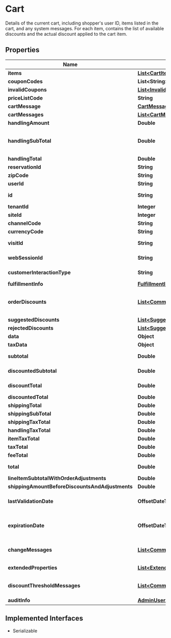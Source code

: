 

# Cart

Details of the current cart, including shopper's user ID, items listed in the cart, and any system messages.   For each item, contains the list of available discounts and the actual discount applied to the cart item.

## Properties

| Name | Type | Description | Notes |
|------------ | ------------- | ------------- | -------------|
|**items** | [**List&lt;CartItem&gt;**](CartItem.md) | List of items in the cart. |  [optional] |
|**couponCodes** | **List&lt;String&gt;** | Coupon codes associated with this order.  Only set on order import. |  [optional] |
|**invalidCoupons** | [**List&lt;InvalidCoupon&gt;**](InvalidCoupon.md) | A list of invalid coupons that were attempted on the cart |  [optional] |
|**priceListCode** | **String** | Pricelist code |  [optional] |
|**cartMessage** | [**CartMessage**](CartMessage.md) |  |  [optional] |
|**cartMessages** | [**List&lt;CartMessage&gt;**](CartMessage.md) |  |  [optional] |
|**handlingAmount** | **Double** | Order level handling fees excluding any discounts. |  [optional] |
|**handlingSubTotal** | **Double** | Handling fees for the Order as well as CartItems (e.g. if the Cart has a $5 handling fee and an CartItem has a $2 handling fee per item quantity and the quantity of items is 2 then the value in this property would be $9) |  [optional] |
|**handlingTotal** | **Double** | Handling fees including any discounts. |  [optional] |
|**reservationId** | **String** | Inventory Reservation id for a cart. |  [optional] |
|**zipCode** | **String** |  |  [optional] |
|**userId** | **String** | Unique identifier of the shopper who created the cart. |  [optional] |
|**id** | **String** | Unique identifier of the CommerceAggregate object (e.g. order, cart, wishlist, etc.). |  [optional] |
|**tenantId** | **Integer** | Unique identifier of the Tenant. |  [optional] |
|**siteId** | **Integer** | Unique identifier of the Site. |  [optional] |
|**channelCode** | **String** | Unique identifier of the channel for this item. |  [optional] |
|**currencyCode** | **String** | ISO Currency Code. Currently, only USD is supported. |  [optional] |
|**visitId** | **String** | Identifies the Visit ID that was current when the order was placed or when the cart was last updated. |  [optional] |
|**webSessionId** | **String** | Identifies the web session used to place the order or last update the cart. |  [optional] |
|**customerInteractionType** | **String** | Determines the interaction type that a customer will use to create this object.  Valid values are: Website, Store, Call, Unknown |  [optional] |
|**fulfillmentInfo** | [**FulfillmentInfo**](FulfillmentInfo.md) |  |  [optional] |
|**orderDiscounts** | [**List&lt;CommerceRuntimeAppliedDiscount&gt;**](CommerceRuntimeAppliedDiscount.md) | The discount that has been applied to the cart itself. If multiple discounts exist, this is the discount that the system applies because it offers the best savings for the shopper. This is a negative number. |  [optional] |
|**suggestedDiscounts** | [**List&lt;SuggestedDiscount&gt;**](SuggestedDiscount.md) |  |  [optional] |
|**rejectedDiscounts** | [**List&lt;SuggestedDiscount&gt;**](SuggestedDiscount.md) |  |  [optional] |
|**data** | **Object** | Custom data for a given vendor set within the commerce process. |  [optional] |
|**taxData** | **Object** | Storage for any additional/custom tax data. |  [optional] |
|**subtotal** | **Double** | Combined price for all cart items, including all selected options but excluding any discounts. |  [optional] |
|**discountedSubtotal** | **Double** | Combined price for all cart items, including all selected options as well as any discounts. |  [optional] |
|**discountTotal** | **Double** | Amount of the discounts applied to all items in the cart. This is a negative number.  This also includes the order level discounts. |  [optional] |
|**discountedTotal** | **Double** | Subtotal minus the discounted total |  [optional] |
|**shippingTotal** | **Double** | Shipping does not appear on cart. |  [optional] |
|**shippingSubTotal** | **Double** | Shipping total without discounts applied. |  [optional] |
|**shippingTaxTotal** | **Double** | Not implemented. Tax does not appear on cart. |  [optional] |
|**handlingTaxTotal** | **Double** | Total tax on handling |  [optional] |
|**itemTaxTotal** | **Double** | Not implemented. Tax does not appear on cart. |  [optional] |
|**taxTotal** | **Double** | Tax does not appear on cart. |  [optional] |
|**feeTotal** | **Double** | Not implemented. Total cost of fees for all items in the cart. |  [optional] |
|**total** | **Double** | Final total amount of the order including all discounts, shipping, and tax. |  [optional] |
|**lineItemSubtotalWithOrderAdjustments** | **Double** | Line Item Subtotals with Order Adjustments |  [optional] |
|**shippingAmountBeforeDiscountsAndAdjustments** | **Double** | Shipping Amount before discount and adjustments |  [optional] |
|**lastValidationDate** | **OffsetDateTime** | Occasionally the commerce runtime may validate that item/product names, descriptions, and prices have not changed.   If changed, it updates LastValidationDate. |  [optional] |
|**expirationDate** | **OffsetDateTime** | When the order will no longer be active. That is, the order is considered abandoned.   Orders of anonymous shoppers expire after 14 days of inactivity.   An order never expires for shoppers who are logged into their account.   Date in UTC Date/Time. |  [optional] |
|**changeMessages** | [**List&lt;CommerceRuntimeChangeMessage&gt;**](CommerceRuntimeChangeMessage.md) | List of messages displayed by the system based on the last cart action, for example, when a product price has changed or is out-of-stock. System-supplied and read-only. |  [optional] |
|**extendedProperties** | [**List&lt;ExtendedProperty&gt;**](ExtendedProperty.md) | Extra properties (key-value pairs) that extend the primary object. Think of this as a property bag of string keys and string values. |  [optional] |
|**discountThresholdMessages** | [**List&lt;CommerceRuntimeThresholdMessage&gt;**](CommerceRuntimeThresholdMessage.md) | List of Mozu.CommerceRuntime.Contracts.Commerce.ThresholdMessage objects that are valid for the current value of the cart/order. |  [optional] |
|**auditInfo** | [**AdminUserAuditInfo**](AdminUserAuditInfo.md) |  |  [optional] |


## Implemented Interfaces

* Serializable


